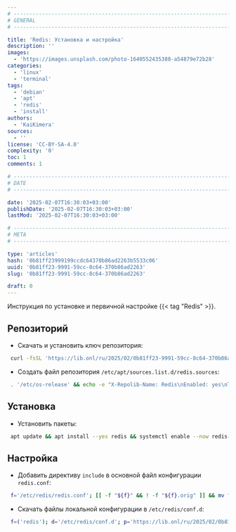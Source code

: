 ```yaml
---
# -------------------------------------------------------------------------------------------------------------------- #
# GENERAL
# -------------------------------------------------------------------------------------------------------------------- #

title: 'Redis: Установка и настройка'
description: ''
images:
  - 'https://images.unsplash.com/photo-1640552435388-a54879e72b28'
categories:
  - 'linux'
  - 'terminal'
tags:
  - 'debian'
  - 'apt'
  - 'redis'
  - 'install'
authors:
  - 'KaiKimera'
sources:
  - ''
license: 'CC-BY-SA-4.0'
complexity: '0'
toc: 1
comments: 1

# -------------------------------------------------------------------------------------------------------------------- #
# DATE
# -------------------------------------------------------------------------------------------------------------------- #

date: '2025-02-07T16:30:03+03:00'
publishDate: '2025-02-07T16:30:03+03:00'
lastMod: '2025-02-07T16:30:03+03:00'

# -------------------------------------------------------------------------------------------------------------------- #
# META
# -------------------------------------------------------------------------------------------------------------------- #

type: 'articles'
hash: '0b81ff23999199ccdc64370b86ad2263b5533c06'
uuid: '0b81ff23-9991-59cc-8c64-370b86ad2263'
slug: '0b81ff23-9991-59cc-8c64-370b86ad2263'

draft: 0
---
```


Инструкция по установке и первичной настройке {{< tag "Redis" >}}.

<!--more-->

## Репозиторий

- Скачать и установить ключ репозитория:

```bash
 curl -fsSL 'https://lib.onl/ru/2025/02/0b81ff23-9991-59cc-8c64-370b86ad2263/redis.asc' | gpg --dearmor -o '/etc/apt/keyrings/redis.gpg'
```

- Создать файл репозитория `/etc/apt/sources.list.d/redis.sources`:

```bash
 . '/etc/os-release' && echo -e "X-Repolib-Name: Redis\nEnabled: yes\nTypes: deb\nURIs: https://packages.redis.io/deb\nSuites: ${VERSION_CODENAME}\nComponents: main\nArchitectures: $( dpkg --print-architecture )\nSigned-By: /etc/apt/keyrings/redis.gpg\n" | tee '/etc/apt/sources.list.d/redis.sources' > '/dev/null'
```

## Установка

- Установить пакеты:

```bash
 apt update && apt install --yes redis && systemctl enable --now redis-server.service
```

## Настройка

- Добавить директиву `include` в основной файл конфигурации `redis.conf`:

```bash
 f='/etc/redis/redis.conf'; [[ -f "${f}" && ! -f "${f}.orig" ]] && mv "${f}" "${f}.orig" && cp "${f}.orig" "${f}" && echo -e '\ninclude /etc/redis/conf.d/*.conf\n' | tee -a "${f}" > '/dev/null'
```

- Скачать файлы локальной конфигурации в `/etc/redis/conf.d`:

```bash
 f=('redis'); d='/etc/redis/conf.d'; p='https://lib.onl/ru/2025/02/0b81ff23-9991-59cc-8c64-370b86ad2263'; [[ ! -d "${d}" ]] && mkdir "${d}"; for i in "${f[@]}"; do curl -fsSLo "${d}/90-${i}.local.conf" "${p}/${i}.conf"; done
```
